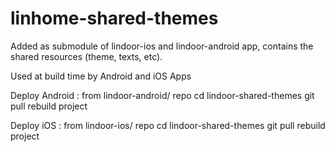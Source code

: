 # linhome-shared-themes

Added as submodule of lindoor-ios and lindoor-android app, contains the shared resources (theme, texts, etc).

Used at build time by Android and iOS Apps


Deploy Android : 
from lindoor-android/ repo
cd lindoor-shared-themes
git pull
rebuild project

Deploy iOS : 
from lindoor-ios/ repo
cd lindoor-shared-themes
git pull
rebuild project


